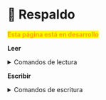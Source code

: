 # 🔷 Respaldo

<mark style="color:orange;">**Esta página está en desarrollo**</mark>

**Leer**

<details>

<summary>Comandos de lectura</summary>

1. DATA\_READ()
2. UNISWAP\_V2\_ROUTER()
3. \_UNISWAP\_V2\_ROUTER()
4. backingAsset()
5. collateral()
6. lendData(address)
7. loansBase(address)
8. loansToken(address)
9. oneTokentoBacking(uint256) - muestra cuánto respaldo de activo está disponible por 1 token
10. range()
11. uniswapV2Pair()

</details>

**Escribir**

<details>

<summary>Comandos de escritura</summary>

1. convertAll(uint256,uint256,uint256)
2. extendLoan() - extender SmartLoan
3. flashLoan(uint256,address,bytes) - utilizado para Préstamo Rápido Inteligente con tasa de liquidez de 0.08%
4. liquifyForBacking(uint256)
5. loan(uint256) - Usar esto para tomar SmartLoan
6. repayLoan(uint256) - Usar esto para devolver SmartLoan
7. setFrontRunRange(uint256)

</details>